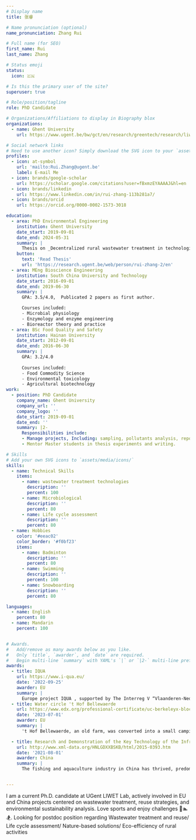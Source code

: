 ```yaml
---
# Display name
title: 张睿

# Name pronunciation (optional)
name_pronunciation: Zhang Rui

# Full name (for SEO)
first_name: Rui
last_name: Zhang

# Status emoji
status:
  icon: 🇨🇳

# Is this the primary user of the site?
superuser: true

# Role/position/tagline
role: PhD Candidate

# Organizations/Affiliations to display in Biography blox
organizations:
  - name: Ghent University
    url: https://www.ugent.be/bw/gct/en/research/greentech/research/liwet

# Social network links
# Need to use another icon? Simply download the SVG icon to your `assets/media/icons/` folder.
profiles:
  - icon: at-symbol
    url: 'mailto:Rui.Zhang@ugent.be'
    label: E-mail Me
  - icon: brands/google-scholar
    url: https://scholar.google.com/citations?user=fBxmzEYAAAAJ&hl=en
  - icon: brands/linkedin
    url: https://www.linkedin.com/in/rui-zhang-113b281a7/
  - icon: brands/orcid
    url: https://orcid.org/0000-0002-1573-3018

education:
  - area: PhD Environmental Engineering
    institution: Ghent University
    date_start: 2019-09-01
    date_end: 2024-05-31
    summary: |
      Thesis on _Decentralized rural wastewater treatment in technological feasibility and environmental sustainability_. Supervised by [Prof Stijn Van Hulle](https://research.ugent.be/web/person/stijn-van-hulle-0/en) and [Prof Diederik Rousseau](https://research.ugent.be/web/person/diederik-rousseau-0/en). Presented papers at 2 conferences, Publicated 4 papers as first and/or corresponding author. Working on 2 papers under review.
    button:
      text: 'Read Thesis'
      url: 'https://research.ugent.be/web/person/rui-zhang-2/en'
  - area: MEng Bioscience Engineering
    institution: South China University and Technology
    date_start: 2016-09-01
    date_end: 2019-06-30
    summary: |
      GPA: 3.5/4.0,  Publicated 2 papers as first author.

      Courses included:
      - Microbial physiology 
      - Enzymology and enzyme engineering
      - Bioreactor theory and practice 
  - area: BSc Food Quality and Safety
    institution: Hainan University
    date_start: 2012-09-01
    date_end: 2016-06-30
    summary: |
      GPA: 3.2/4.0
      
      Courses included:
      - Food Commodity Science
      - Environmental toxicology
      - Agricultural biotechnology
work:
  - position: PhD Candidate
    company_name: Ghent University
    company_url: ''
    company_logo: ''
    date_start: 2019-09-01
    date_end: ''
    summary: |2-
      Responsibilities include:
      - Manage projects, Including: sampling, pollutants analysis, reporting, academic writing
      - Mentor Master students in thesis experiments and writing.

# Skills
# Add your own SVG icons to `assets/media/icons/`
skills:
  - name: Technical Skills
    items:
      - name: wastewater treatment technologies
        description: ''
        percent: 100
      - name: Microbiological
        description: ''
        percent: 80
      - name: Life cycle assessment
        description: ''
        percent: 80
  - name: Hobbies
    color: '#eeac02'
    color_border: '#f0bf23'
    items:
      - name: Badminton
        description: ''
        percent: 80
      - name: Swimming 
        description: ''
        percent: 100
      - name: Snowboarding
        description: ''
        percent: 80

languages:
  - name: English
    percent: 80
  - name: Mandarin
    percent: 100


# Awards.
#   Add/remove as many awards below as you like.
#   Only `title`, `awarder`, and `date` are required.
#   Begin multi-line `summary` with YAML's `|` or `|2-` multi-line prefix and indent 2 spaces below.
awards:
  - title: IQUA
    url: https://www.i-qua.eu/
    date: '2022-09-25'
    awarder: EU
    summary: |
      Europe project IQUA , supported by The Interreg V “Vlaanderen-Nederland” program. Aims to provide qualitative solutions for decentralized wastewater treatment through innovation. There is the testing of wastewater technologies at a goat farm, a catering business, a carwash, and a local football club. There is a strong focus on the local reuse of treated wastewater and the recovery of raw materials (nutrients) and energy. 
  - title: Water circle 't Hof Bellewaerde
    url: https://www.edx.org/professional-certificate/uc-berkeleyx-blockchain-fundamentals
    date: '2023-07-01'
    awarder: EU
    summary: |
      't Hof Bellewaerde, an old farm, was converted into a small camping site. The property is 3.3ha and is located on an archaeological site of World War I, which is why disturbance of the soil must be limited. Since utilities are excluded for 't Hof Bellewaerde and because the owners also want to keep their ecological footprint as small as possible, the wastewater from the toilets and the communal sanitary block will be purified by a Phytoparking. This is an aerated constructed wetland that is placed under a parking lot. This purified wastewater will subsequently be reused for toilet flushing. This ecological approach ensures that the impact on the site is minimal.

  - title: Research and Demonstration of the Key Technology of the Infrastructural Improvement and Functional Extension of the Traditional Village
    url: http://www.xml-data.org/HNLGDXXBSKB/html/2015-0393.htm
    date: '2021-08-01'
    awarder: China
    summary: |
      The fishing and aquaculture industry in China has thrived, predominantly situated in rural areas. However, this success has prompted concerns about the impact on rural wastewater treatment in Guangdong, posing a challenge to the region's economic growth. This project addresses this issue by focusing on the design and implementation of innovative facilities or technologies aimed at efficient nitrogen removal and enhanced dissolved oxygen concentration. These improvements are essential for the potential reuse of water, aligning with sustainable wastewater management practices.


---
```


I am a current Ph.D. candidate at UGent LIWET Lab, actively involved in EU and China projects centered on wastewater treatment, reuse strategies, and environmental sustainability analysis. Love sports and enjoy challenges 🏸🏊🏂. 
Looking for postdoc position regarding Wastewater treatment and reuse/ Life cycle assessment/ Nature-based solutions/ Eco-efficiency of rural activities
